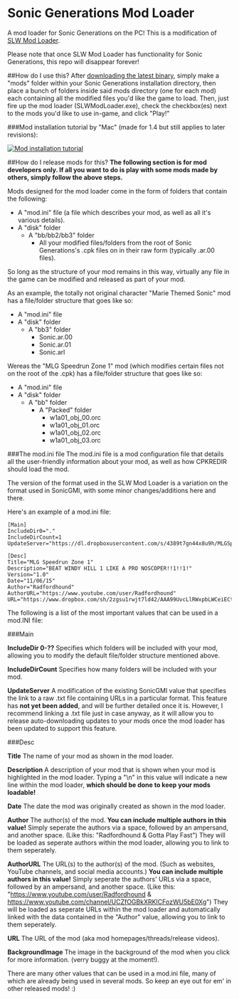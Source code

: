 # Sonic Generations Mod Loader
A mod loader for Sonic Generations on the PC! This is a modification of [SLW Mod Loader](https://github.com/Radfordhound/SLW-Mod-Loader).

Please note that once SLW Mod Loader has functionality for Sonic Generations, this repo will disappear forever!

##How do I use this?
After [downloading the latest binary](https://github.com/GoldtexTwitch/Sonic-Generations-Mod-Loader/releases/latest), simply make a "mods" folder within your Sonic Generations installation directory, then place a bunch of folders inside said mods directory (one for each mod) each containing all the modified files you'd like the game to load. Then, just fire up the mod loader (SLWModLoader.exe), check the checkbox(es) next to the mods you'd like to use in-game, and click "Play!"

###Mod installation tutorial by "Mac" (made for 1.4 but still applies to later revisions):

[![Mod installation tutorial](http://img.youtube.com/vi/u-5uCVJ8Ci0/0.jpg)](https://www.youtube.com/watch?v=u-5uCVJ8Ci0 "Mod installation tutorial")

##How do I release mods for this?
**The following section is for mod developers only. If all you want to do is play with some mods made by others, simply follow the above steps.**

Mods designed for the mod loader come in the form of folders that contain the following:

- A "mod.ini" file (a file which describes your mod, as well as all it's various details).
- A "disk" folder
  - A "bb/bb2/bb3" folder
    - All your modified files/folders from the root of Sonic Generations's .cpk files on in their raw form (typically .ar.00 files).

So long as the structure of your mod remains in this way, virtually any file in the game can be modified and released as part of your mod.

As an example, the totally not original character "Marie Themed Sonic" mod has a file/folder structure that goes like so:

- A "mod.ini" file
- A "disk" folder
  - A "bb3" folder
    - Sonic.ar.00
    - Sonic.ar.01
    - Sonic.arl

Wereas the "MLG Speedrun Zone 1" mod (which modifies certain files not on the root of the .cpk) has a file/folder structure that goes like so:

- A "mod.ini" file
- A "disk" folder
  - A "bb" folder
    - A "Packed" folder
      - w1a01_obj_00.orc
      - w1a01_obj_01.orc
      - w1a01_obj_02.orc
      - w1a01_obj_03.orc


###The mod.ini file
The mod.ini file is a mod configuration file that details all the user-friendly information about your mod, as well as how CPKREDIR should load the mod.

The version of the format used in the SLW Mod Loader is a variation on the format used in SonicGMI, with some minor changes/additions here and there.

Here's an example of a mod.ini file:
```
[Main]
IncludeDir0="."
IncludeDirCount=1
UpdateServer="https://dl.dropboxusercontent.com/s/4389t7gn44x8u9h/MLGSpeedRunUpdateFile.txt"

[Desc]
Title="MLG Speedrun Zone 1"
Description="BEAT WINDY HILL 1 LIKE A PRO NOSCOPER!!1!!1!"
Version="1.0"
Date="11/06/15"
Author="Radfordhound"
AuthorURL="https://www.youtube.com/user/Radfordhound"
URL="https://www.dropbox.com/sh/2zgsu1rwjt7ld42/AAA99UvcLlRWxpbLWCeiECt3a"
```

The following is a list of the most important values that can be used in a mod.INI file:

###Main

**IncludeDir 0-??** Specifies which folders will be included with your mod, allowing you to modify the default file/folder structure mentioned above.

**IncludeDirCount** Specifies how many folders will be included with your mod.

**UpdateServer** A modification of the existing SonicGMI value that specifies the link to a raw .txt file containing URLs in a particular format. This feature has **not yet been added**, and will be further detailed once it is. However, I recommend linking a .txt file just in case anyway, as it will allow you to release auto-downloading updates to your mods once the mod loader has been updated to support this feature.

###Desc

**Title** The name of your mod as shown in the mod loader.

**Description** A description of your mod that is shown when your mod is highlighted in the mod loader.
Typing a "\n" in this value will indicate a new line within the mod loader, **which should be done to keep your mods loadable!**

**Date** The date the mod was originally created as shown in the mod loader.

**Author** The author(s) of the mod. **You can include multiple authors in this value!** Simply seperate the authors via a space, followed by an ampersand, and another space. (Like this: "Radfordhound & Gotta Play Fast") They will be loaded as seperate authors within the mod loader, allowing you to link to them seperately.

**AuthorURL** The URL(s) to the author(s) of the mod. (Such as websites, YouTube channels, and social media accounts.) **You can include multiple authors in this value!** Simply seperate the authors' URLs via a space, followed by an ampersand, and another space. (Like this: "https://www.youtube.com/user/Radfordhound & https://www.youtube.com/channel/UCZfOGBkXRKICFozWU5bE0Xg") They will be loaded as seperate URLs within the mod loader and automatically linked with the data contained in the "Author" value, allowing you to link to them seperately.

**URL** The URL of the mod (aka mod homepages/threads/release videos).

**BackgroundImage** The image in the background of the mod when you click for more information. (verry buggy at the moment!).


There are many other values that can be used in a mod.ini file, many of which are already being used in several mods. So keep an eye out for em' in other released mods! :)
